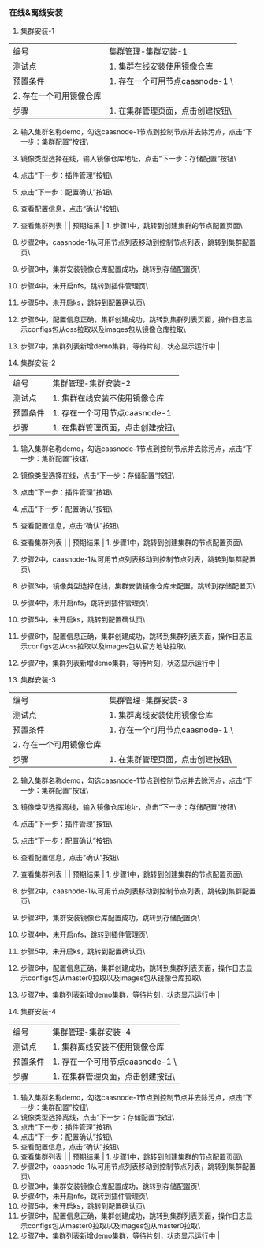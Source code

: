 ### 在线&离线安装

1. 集群安装-1

|||
| ---- | ---- |
| 编号 | 集群管理-集群安装-1 |
| 测试点 | 1. 集群在线安装使用镜像仓库 |
| 预置条件 | 1. 存在一个可用节点caasnode-1 \
2. 存在一个可用镜像仓库 |
| 步骤 | 1. 在集群管理页面，点击创建按钮\
2. 输入集群名称demo，勾选caasnode-1节点到控制节点并去除污点，点击“下一步：集群配置”按钮\
3. 镜像类型选择在线，输入镜像仓库地址，点击“下一步：存储配置“按钮\
4. 点击“下一步：插件管理”按钮\
5. 点击“下一步：配置确认”按钮\
6. 查看配置信息，点击“确认”按钮\
7. 查看集群列表 |
| 预期结果 | 1. 步骤1中，跳转到创建集群的节点配置页面\
2. 步骤2中，caasnode-1从可用节点列表移动到控制节点列表，跳转到集群配置页\
3. 步骤3中，集群安装镜像仓库配置成功，跳转到存储配置页\
4. 步骤4中，未开启nfs，跳转到插件管理页\
5. 步骤5中，未开启ks，跳转到配置确认页\
6. 步骤6中，配置信息正确，集群创建成功，跳转到集群列表页面，操作日志显示configs包从oss拉取以及images包从镜像仓库拉取\
7. 步骤7中，集群列表新增demo集群，等待片刻，状态显示运行中 |


2. 集群安装-2

|||
| ---- | ---- |
| 编号 | 集群管理-集群安装-2 |
| 测试点 | 1. 集群在线安装不使用镜像仓库 |
| 预置条件 | 1. 存在一个可用节点caasnode-1 |
| 步骤 | 1. 在集群管理页面，点击创建按钮\
1. 输入集群名称demo，勾选caasnode-1节点到控制节点并去除污点，点击“下一步：集群配置”按钮\
2. 镜像类型选择在线，点击“下一步：存储配置“按钮\
3. 点击“下一步：插件管理”按钮\
4. 点击“下一步：配置确认”按钮\
5. 查看配置信息，点击“确认”按钮\
6. 查看集群列表 |
| 预期结果 | 1. 步骤1中，跳转到创建集群的节点配置页面\
2. 步骤2中，caasnode-1从可用节点列表移动到控制节点列表，跳转到集群配置页\
3. 步骤3中，镜像类型选择在线，集群安装镜像仓库未配置，跳转到存储配置页\
4. 步骤4中，未开启nfs，跳转到插件管理页\
5. 步骤5中，未开启ks，跳转到配置确认页\
6. 步骤6中，配置信息正确，集群创建成功，跳转到集群列表页面，操作日志显示configs包从oss拉取以及images包从官方地址拉取\
7. 步骤7中，集群列表新增demo集群，等待片刻，状态显示运行中 |


3. 集群安装-3

|||
| ---- | ---- |
| 编号 | 集群管理-集群安装-3 |
| 测试点 | 1. 集群离线安装使用镜像仓库 |
| 预置条件 | 1. 存在一个可用节点caasnode-1 \
2. 存在一个可用镜像仓库 |
| 步骤 | 1. 在集群管理页面，点击创建按钮\
2. 输入集群名称demo，勾选caasnode-1节点到控制节点并去除污点，点击“下一步：集群配置”按钮\
3. 镜像类型选择离线，输入镜像仓库地址，点击“下一步：存储配置“按钮\
4. 点击“下一步：插件管理”按钮\
5. 点击“下一步：配置确认”按钮\
6. 查看配置信息，点击“确认”按钮\
7. 查看集群列表 |
| 预期结果 | 1. 步骤1中，跳转到创建集群的节点配置页面\
2. 步骤2中，caasnode-1从可用节点列表移动到控制节点列表，跳转到集群配置页\
3. 步骤3中，集群安装镜像仓库配置成功，跳转到存储配置页\
4. 步骤4中，未开启nfs，跳转到插件管理页\
5. 步骤5中，未开启ks，跳转到配置确认页\
6. 步骤6中，配置信息正确，集群创建成功，跳转到集群列表页面，操作日志显示configs包从master0拉取以及images包从镜像仓库拉取\
7. 步骤7中，集群列表新增demo集群，等待片刻，状态显示运行中 |


4. 集群安装-4

|||
| ---- | ---- |
| 编号 | 集群管理-集群安装-4 |
| 测试点 | 1. 集群离线安装不使用镜像仓库 |
| 预置条件 | 1. 存在一个可用节点caasnode-1 \
| 步骤 | 1. 在集群管理页面，点击创建按钮\
1. 输入集群名称demo，勾选caasnode-1节点到控制节点并去除污点，点击“下一步：集群配置”按钮\
2. 镜像类型选择离线，点击“下一步：存储配置“按钮\
3. 点击“下一步：插件管理”按钮\
4. 点击“下一步：配置确认”按钮\
5. 查看配置信息，点击“确认”按钮\
6. 查看集群列表 |
| 预期结果 | 1. 步骤1中，跳转到创建集群的节点配置页面\
2. 步骤2中，caasnode-1从可用节点列表移动到控制节点列表，跳转到集群配置页\
3. 步骤3中，集群安装镜像仓库配置成功，跳转到存储配置页\
4. 步骤4中，未开启nfs，跳转到插件管理页\
5. 步骤5中，未开启ks，跳转到配置确认页\
6. 步骤6中，配置信息正确，集群创建成功，跳转到集群列表页面，操作日志显示configs包从master0拉取以及images包从master0拉取\
7. 步骤7中，集群列表新增demo集群，等待片刻，状态显示运行中 |

